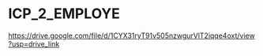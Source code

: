 # ICP_2_EMPLOYE
https://drive.google.com/file/d/1CYX31ryT91v505nzwgurVlT2iqqe4oxt/view?usp=drive_link
